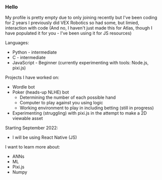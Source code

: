 ### Hello 
My profile is pretty empty due to only joining recently but I've been coding for 2 years
I previously did VEX Robotics so had some, but limied, interaction with code 
(And no, I haven't just made this for Atlas, though I have populated it for you - I've been using it for JS resources)

Languages: 
- Python - intermediate 
- C - intermediate 
- JavaScript - Beginner (currently experimenting with tools: Node.js, pixi.js) 

Projects I have worked on: 
- Wordle bot 
- Poker (heads-up NLHE) bot  
  - Determining the number of each possible hand 
  -  Computer to play against you using logic 
  -  Working environment to play in including betting (still in progress) 
- Experimenting (struggling) with pixi.js in the attempt to make a 2D viewable asset 

Starting September 2022: 
- I will be using React Native (JS) 

I want to learn more about: 
- ANNs 
- ML 
- Pixi.js 
- Numpy 
